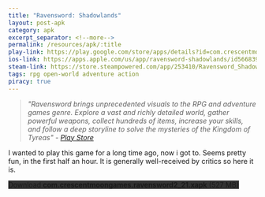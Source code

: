```yaml
---
title: "Ravensword: Shadowlands"
layout: post-apk
category: apk
excerpt_separator: <!--more-->
permalink: /resources/apk/:title
play-link: https://play.google.com/store/apps/details?id=com.crescentmoongames.ravensword2
ios-link: https://apps.apple.com/us/app/ravensword-shadowlands/id566839331
steam-link: https://store.steampowered.com/app/253410/Ravensword_Shadowlands/
tags: rpg open-world adventure action
piracy: true
---
```


> _"Ravensword brings unprecedented visuals to the RPG and adventure games genre. Explore a vast and richly detailed world, gather powerful weapons, collect hundreds of items, increase your skills, and follow a deep storyline to solve the mysteries of the Kingdom of Tyreas" - <a href="https://play.google.com/store/apps/details?id=com.crescentmoongames.ravensword2" target="_blank">Play Store</a>_

I wanted to play this game for a long time ago, now i got to. Seems pretty fun, in the first half an hour. It is generally well-received by critics so here it is.

<div class="text-center">
    <a class="btn btn-dark btn-block w-100" onclick='apk("com.crescentmoongames.ravensword2_21.xapk")' style="text-decoration: none; background-color: #333;"> Download <b>com.crescentmoongames.ravensword2_21.xapk</b> (527 MB)</a>
</div>
